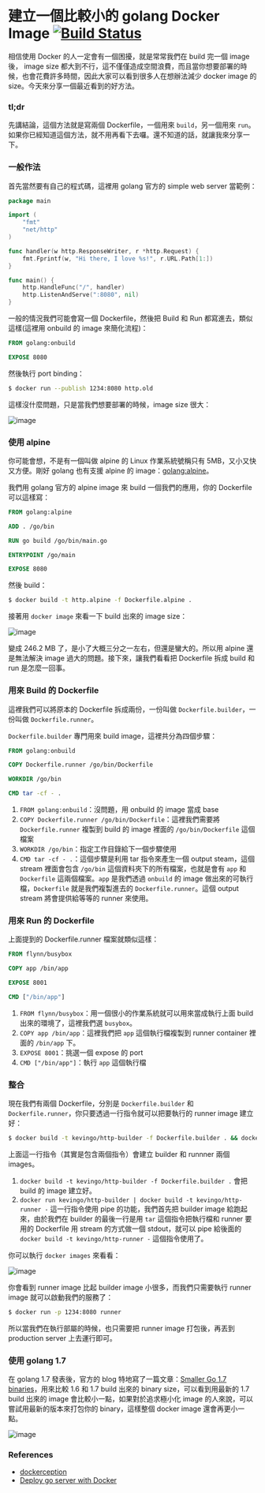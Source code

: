 # 建立一個比較小的 golang Docker Image [![Build Status](https://travis-ci.org/kevingo/Go-Small-Docker-Image.svg?branch=master)](https://travis-ci.org/kevingo/Go-Small-Docker-Image)

相信使用 Docker 的人一定會有一個困擾，就是常常我們在 build 完一個 image 後， image size 都大到不行，這不僅僅造成空間浪費，而且當你想要部署的時候，也會花費許多時間，因此大家可以看到很多人在想辦法減少 docker image 的 size。今天來分享一個最近看到的好方法。

### tl;dr

先講結論，這個方法就是寫兩個 Dockerfile，一個用來 `build`，另一個用來 `run`。如果你已經知道這個方法，就不用再看下去囉。還不知道的話，就讓我來分享一下。

### 一般作法

首先當然要有自己的程式碼，這裡用 golang 官方的 simple web server 當範例：

```go
package main

import (
    "fmt"
    "net/http"
)

func handler(w http.ResponseWriter, r *http.Request) {
    fmt.Fprintf(w, "Hi there, I love %s!", r.URL.Path[1:])
}

func main() {
    http.HandleFunc("/", handler)
    http.ListenAndServe(":8080", nil)
}
```
一般的情況我們可能會寫一個 Dockerfile，然後把 Build 和 Run 都寫進去，類似這樣(這裡用 onbuild 的 image 來簡化流程)：

```Dockerfile
FROM golang:onbuild

EXPOSE 8080
```

然後執行 port binding：

```bash
$ docker run --publish 1234:8080 http.old
```

這樣沒什麼問題，只是當我們想要部署的時候，image size 很大：

![image](https://github.com/kevingo/blog/raw/master/screenshot/docker-image-old.png)

### 使用 alpine

你可能會想，不是有一個叫做 alpine 的 Linux 作業系統號稱只有 5MB，又小又快又方便。剛好 golang 也有支援 alpine 的 image：[golang:alpine](https://github.com/docker-library/golang/blob/3a3e91c242b58a7d4e6022b3710b2e871f0ee5d6/1.7/alpine/Dockerfile)。

我們用 golang 官方的 alpine image 來 build 一個我們的應用，你的 Dockerfile 可以這樣寫：

```Dockerfile
FROM golang:alpine

ADD . /go/bin

RUN go build /go/bin/main.go

ENTRYPOINT /go/main

EXPOSE 8080
```

然後 build：

```bash
$ docker build -t http.alpine -f Dockerfile.alpine .
```

接著用 `docker image` 來看一下 build 出來的 image size：

![image](https://github.com/kevingo/blog/raw/master/screenshot/golang-alpine-image.png)

變成 246.2 MB 了，是小了大概三分之一左右，但還是蠻大的。所以用 alpine 還是無法解決 image 過大的問題。接下來，讓我們看看把 Dockerfile 拆成 build 和 run 是怎麼一回事。

### 用來 Build 的 Dockerfile

這裡我們可以將原本的 Dockerfile 拆成兩份，一份叫做 `Dockerfile.builder`，一份叫做 `Dockerfile.runner`。

`Dockerfile.builder` 專門用來 build image，這裡共分為四個步驟：

```Dockerfile
FROM golang:onbuild

COPY Dockerfile.runner /go/bin/Dockerfile

WORKDIR /go/bin

CMD tar -cf - .
```

1. `FROM golang:onbuild`：沒問題，用 onbuild 的 image 當成 base
2. `COPY Dockerfile.runner /go/bin/Dockerfile`：這裡我們需要將 `Dockerfile.runner` 複製到 build 的 image 裡面的 `/go/bin/Dockerfile` 這個檔案
3. `WORKDIR /go/bin`：指定工作目錄給下一個步驟使用
4. `CMD tar -cf - .`：這個步驟是利用 tar 指令來產生一個 output steam，這個 stream 裡面會包含 `/go/bin` 這個資料夾下的所有檔案，也就是會有 `app` 和 `Dockerfile` 這兩個檔案。`app` 是我們透過 `onbuild` 的 image 做出來的可執行檔，`Dockerfile` 就是我們複製進去的 `Dockerfile.runner`。這個 output stream 將會提供給等等的 runner 來使用。

### 用來 Run 的 Dockerfile

上面提到的 Dockerfile.runner 檔案就類似這樣：

```Dockerfile
FROM flynn/busybox

COPY app /bin/app

EXPOSE 8001

CMD ["/bin/app"]
```

1. `FROM flynn/busybox`：用一個很小的作業系統就可以用來當成執行上面 build 出來的環境了，這裡我們選 `busybox`。
2. `COPY app /bin/app`：這裡我們把 `app` 這個執行檔複製到 runner container 裡面的 `/bin/app` 下。
3. `EXPOSE 8001`：挑選一個 expose 的 port
4. `CMD ["/bin/app"]`：執行 `app` 這個執行檔

### 整合

現在我們有兩個 Dockerfile，分別是 `Dockerfile.builder` 和 `Dockerfile.runner`，你只要透過一行指令就可以把要執行的 runner image 建立好：

```bash
$ docker build -t kevingo/http-builder -f Dockerfile.builder . && docker run kevingo/http-builder | docker build -t kevingo/http-runner -
```

上面這一行指令（其實是包含兩個指令）會建立 builder 和 runnner 兩個 images。

1. `docker build -t kevingo/http-builder -f Dockerfile.builder .` 會把 build 的 image 建立好。
2. `docker run kevingo/http-builder | docker build -t kevingo/http-runner -` 這一行指令使用 pipe 的功能，我們首先把 builder image 給跑起來，由於我們在 builder 的最後一行是用 `tar` 這個指令把執行檔和 runner 要用的 Dockerfile 用 stream 的方式做一個 stdout，就可以 pipe 給後面的 `docker build -t kevingo/http-runner -` 這個指令使用了。

你可以執行 `docker images` 來看看：

![image](https://github.com/kevingo/blog/raw/master/screenshot/builder-runner-image.png)

你會看到 runner image 比起 builder image 小很多，而我們只需要執行 runner image 就可以啟動我們的服務了：

```bash
$ docker run -p 1234:8080 runner
```

所以當我們在執行部屬的時候，也只需要把 runner image 打包後，再丟到 production server 上去運行即可。

### 使用 golang 1.7 

在 golang 1.7 發表後，官方的 blog 特地寫了一篇文章：[Smaller Go 1.7 binaries](https://blog.golang.org/go1.7-binary-size)，用來比較 1.6 和 1.7 build 出來的 binary size，可以看到用最新的 1.7 build 出來的 image 會比較小一點，如果對於追求極小化 image 的人來說，可以嘗試用最新的版本來打包你的 binary，這樣整個 docker image 還會再更小一點。

![image](https://blog.golang.org/go1.7-binary-size.png)


### References

- [dockerception](https://github.com/jamiemccrindle/dockerception)
- [Deploy go server with Docker](https://blog.golang.org/docker)
